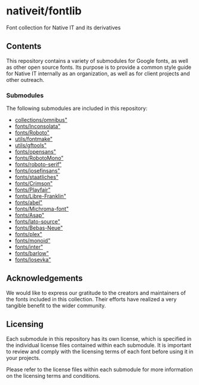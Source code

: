 # nativeit/fontlib

Font collection for Native IT and its derivatives

## Contents
This repository contains a variety of submodules for Google fonts, as well as other open source fonts. Its purpose is to provide a common style guide for Native IT internally as an organization, as well as for client projects and other outreach.

### Submodules

The following submodules are included in this repository:

- [collections/omnibus"](https://github.com/googlefonts/omnibus)
- [fonts/Inconsolata"](https://github.com/googlefonts/Inconsolata)
- [fonts/Roboto"](https://github.com/googlefonts/Roboto)
- [utils/fontmake"](https://github.com/googlefonts/fontmake)
- [utils/gftools"](https://github.com/googlefonts/gftools)
- [fonts/opensans"](https://github.com/googlefonts/opensans)
- [fonts/RobotoMono"](https://github.com/googlefonts/RobotoMono)
- [fonts/roboto-serif"](https://github.com/googlefonts/roboto-serif)
- [fonts/josefinsans"](https://github.com/googlefonts/josefinsans)
- [fonts/staatliches"](https://github.com/googlefonts/staatliches)
- [fonts/Crimson"](https://github.com/googlefonts/Crimson)
- [fonts/Playfair"](https://github.com/googlefonts/Playfair)
- [fonts/Libre-Franklin"](https://github.com/googlefonts/Libre-Franklin)
- [fonts/abel"](https://github.com/googlefonts/abel)
- [fonts/Michroma-font"](https://github.com/googlefonts/Michroma-font)
- [fonts/Asap"](https://github.com/googlefonts/Asap)
- [fonts/lato-source"](https://github.com/latofonts/lato-source)
- [fonts/Bebas-Neue"](https://github.com/dharmatype/Bebas-Neue)
- [fonts/plex"](https://github.com/IBM/plex)
- [fonts/monoid"](https://github.com/larsenwork/monoid)
- [fonts/inter"](https://github.com/rsms/inter)
- [fonts/barlow"](https://github.com/jpt/barlow)
- [fonts/Iosevka"](https://github.com/be5invis/Iosevka)

## Acknowledgements

We would like to express our gratitude to the creators and maintainers of the fonts included in this collection. Their efforts have realized a very tangible benefit to the wider community.

## Licensing

Each submodule in this repository has its own license, which is specified in the individual license files contained within each submodule. It is important to review and comply with the licensing terms of each font before using it in your projects.

Please refer to the license files within each submodule for more information on the licensing terms and conditions.
